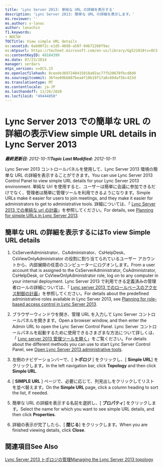 ```yaml
---
title: 'Lync Server 2013: 単純な URL の詳細を表示する'
description: 'Lync Server 2013: 簡単な URL の詳細を表示します。'
ms.reviewer: ''
ms.author: v-lanac
author: lanachin
f1.keywords:
- NOCSH
TOCTitle: View simple URL details
ms:assetid: 6ab00f2c-e1d5-4698-a58f-04b72260f9ac
ms:mtpsurl: https://technet.microsoft.com/en-us/library/Gg521010(v=OCS.15)
ms:contentKeyID: 48184399
ms.date: 07/23/2014
manager: serdars
mtps_version: v=OCS.15
ms.openlocfilehash: 8ceede3697248415018a92ac77fb20670fbcd8d0
ms.sourcegitcommit: 36fee89bb887bea4f18b19f17a8c69daf5bc423d
ms.translationtype: MT
ms.contentlocale: ja-JP
ms.lasthandoff: 11/26/2020
ms.locfileid: "49444050"
---
```

# <a name="view-simple-url-details-in-lync-server-2013"></a><span data-ttu-id="37cd2-103">Lync Server 2013 での簡単な URL の詳細の表示</span><span class="sxs-lookup"><span data-stu-id="37cd2-103">View simple URL details in Lync Server 2013</span></span>

<div data-xmlns="http://www.w3.org/1999/xhtml">

<div class="topic" data-xmlns="http://www.w3.org/1999/xhtml" data-msxsl="urn:schemas-microsoft-com:xslt" data-cs="https://msdn.microsoft.com/">

<div data-asp="https://msdn2.microsoft.com/asp">



</div>

<div id="mainSection">

<div id="mainBody"><span data-ttu-id="37cd2-104">

<span> </span></span><span class="sxs-lookup"><span data-stu-id="37cd2-104">

<span> </span></span></span>

<span data-ttu-id="37cd2-105">_**最終更新日:** 2012-10-11_</span><span class="sxs-lookup"><span data-stu-id="37cd2-105">_**Topic Last Modified:** 2012-10-11_</span></span>

<span data-ttu-id="37cd2-106">Lync Server 2013 コントロールパネルを使用して、Lync Server 2013 環境の簡単な URL の詳細を表示することができます。</span><span class="sxs-lookup"><span data-stu-id="37cd2-106">You can use Lync Server 2013 Control Panel to view simple URL details for your Lync Server 2013 environment.</span></span> <span data-ttu-id="37cd2-107">単純な Url を使用すると、ユーザーは簡単に会議に参加できるだけでなく、管理者は簡単に管理ツールを利用できるようになります。</span><span class="sxs-lookup"><span data-stu-id="37cd2-107">Simple URLs make it easier for users to join meetings, and they make it easier for administrators to get to administrative tools.</span></span> <span data-ttu-id="37cd2-108">詳細については、「 [Lync Server 2013 での単純な url の計画](lync-server-2013-planning-for-simple-urls.md)」を参照してください。</span><span class="sxs-lookup"><span data-stu-id="37cd2-108">For details, see [Planning for simple URLs in Lync Server 2013](lync-server-2013-planning-for-simple-urls.md).</span></span>

<div>

## <a name="to-view-simple-url-details"></a><span data-ttu-id="37cd2-109">簡単な URL の詳細を表示するには</span><span class="sxs-lookup"><span data-stu-id="37cd2-109">To view Simple URL details</span></span>

1.  <span data-ttu-id="37cd2-110">CsServerAdministrator、CsAdministrator、CsHelpDesk、CsViewOnlyAdministrator の役割に割り当てられているユーザー アカウントから、内部展開の任意のコンピューターにログオンします。</span><span class="sxs-lookup"><span data-stu-id="37cd2-110">From a user account that is assigned to the CsServerAdministrator, CsAdministrator, CsHelpDesk, or CsViewOnlyAdministrator role, log on to any computer in your internal deployment.</span></span> <span data-ttu-id="37cd2-111">Lync Server 2013 で利用できる定義済みの管理者ロールの詳細については、「 [Lync server 2013 でのロールベースのアクセス制御の計画](lync-server-2013-planning-for-role-based-access-control.md)」を参照してください。</span><span class="sxs-lookup"><span data-stu-id="37cd2-111">For details about the predefined administrative roles available in Lync Server 2013, see [Planning for role-based access control in Lync Server 2013](lync-server-2013-planning-for-role-based-access-control.md).</span></span>

2.  <span data-ttu-id="37cd2-112">ブラウザーウィンドウを開き、管理 URL を入力して Lync Server コントロールパネルを開きます。</span><span class="sxs-lookup"><span data-stu-id="37cd2-112">Open a browser window, and then enter the Admin URL to open the Lync Server Control Panel.</span></span> <span data-ttu-id="37cd2-113">Lync Server コントロールパネルを起動するために使用できるさまざまな方法について詳しくは、「 [Lync server 2013 管理ツールを開く](lync-server-2013-open-lync-server-administrative-tools.md)」をご覧ください。</span><span class="sxs-lookup"><span data-stu-id="37cd2-113">For details about the different methods you can use to start Lync Server Control Panel, see [Open Lync Server 2013 administrative tools](lync-server-2013-open-lync-server-administrative-tools.md).</span></span>

3.  <span data-ttu-id="37cd2-114">左側のナビゲーションバーで、[ **トポロジ** ] をクリックし、[ **Simple URL**] をクリックします。</span><span class="sxs-lookup"><span data-stu-id="37cd2-114">In the left navigation bar, click **Topology** and then click **Simple URL**.</span></span>

4.  <span data-ttu-id="37cd2-115">[ **SIMPLE URL** ] ページで、必要に応じて、列見出しをクリックしてリストを並べ替えます。</span><span class="sxs-lookup"><span data-stu-id="37cd2-115">On the **Simple URL** page, click a column heading to sort the list, if needed.</span></span>

5.  <span data-ttu-id="37cd2-116">簡単な URL の詳細を表示する名前を選択し、[ **プロパティ**] をクリックします。</span><span class="sxs-lookup"><span data-stu-id="37cd2-116">Select the name for which you want to see simple URL details, and then click **Properties**.</span></span>

6.  <span data-ttu-id="37cd2-117">詳細の表示が完了したら、[ **閉じる**] をクリックします。</span><span class="sxs-lookup"><span data-stu-id="37cd2-117">When you are finished viewing details, click **Close**.</span></span>

</div>

<div>

## <a name="see-also"></a><span data-ttu-id="37cd2-118">関連項目</span><span class="sxs-lookup"><span data-stu-id="37cd2-118">See Also</span></span>


[<span data-ttu-id="37cd2-119">Lync Server 2013 トポロジの管理</span><span class="sxs-lookup"><span data-stu-id="37cd2-119">Managing the Lync Server 2013 topology</span></span>](lync-server-2013-managing-the-lync-server-topology.md)  
  

<span data-ttu-id="37cd2-120"></div>

</div>

<span> </span>

</div>

</div>

</span><span class="sxs-lookup"><span data-stu-id="37cd2-120"></div>

</div>

<span> </span>

</div>

</div>

</span></span></div>

